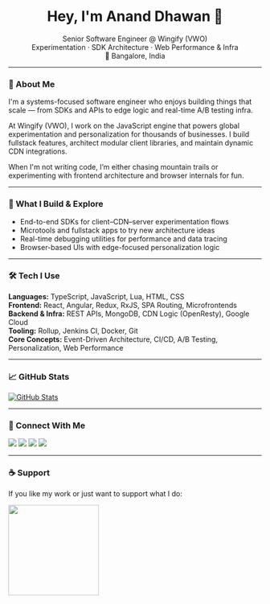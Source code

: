 <h1 align="center">Hey, I'm Anand Dhawan 👋</h1>

<p align="center">
  Senior Software Engineer @ Wingify (VWO)  
  <br/> Experimentation · SDK Architecture · Web Performance & Infra  
  <br/> 📍 Bangalore, India
</p>

---

### 🧠 About Me

I'm a systems-focused software engineer who enjoys building things that scale — from SDKs and APIs to edge logic and real-time A/B testing infra.

At Wingify (VWO), I work on the JavaScript engine that powers global experimentation and personalization for thousands of businesses. I build fullstack features, architect modular client libraries, and maintain dynamic CDN integrations.

When I'm not writing code, I’m either chasing mountain trails or experimenting with frontend architecture and browser internals for fun.

---

### 🔧 What I Build & Explore

- End-to-end SDKs for client–CDN–server experimentation flows  
- Microtools and fullstack apps to try new architecture ideas  
- Real-time debugging utilities for performance and data tracing  
- Browser-based UIs with edge-focused personalization logic

---

### 🛠️ Tech I Use

**Languages:** TypeScript, JavaScript, Lua, HTML, CSS  
**Frontend:** React, Angular, Redux, RxJS, SPA Routing, Microfrontends  
**Backend & Infra:** REST APIs, MongoDB, CDN Logic (OpenResty), Google Cloud  
**Tooling:** Rollup, Jenkins CI, Docker, Git  
**Core Concepts:** Event-Driven Architecture, CI/CD, A/B Testing, Personalization, Web Performance

---

### 📈 GitHub Stats

<a href="http://www.github.com/hopper01">
  <img src="https://github-readme-stats.vercel.app/api?username=hopper01&show_icons=true&count_private=true&title_color=0891b2&text_color=ffffff&icon_color=0891b2&bg_color=1c1917&hide_border=true" alt="GitHub Stats" />
</a>

---

### 🤝 Connect With Me

<p align="left">
  <a href="mailto:anand.dhawan01@gmail.com"><img src="https://img.shields.io/badge/Email-EA4335?style=for-the-badge&logo=gmail&logoColor=white" /></a>
  <a href="https://www.linkedin.com/in/anand-dhawan-hopper01/"><img src="https://img.shields.io/badge/LinkedIn-0A66C2?style=for-the-badge&logo=linkedin&logoColor=white" /></a>
  <a href="https://www.github.com/hopper01"><img src="https://img.shields.io/github/followers/hopper01?logo=github&style=for-the-badge&color=0891b2&labelColor=1c1917" /></a>
  <a href="https://cal.com/anand-dhawan"><img src="https://img.shields.io/badge/Schedule a Call-000000?style=for-the-badge&logo=calcom&logoColor=white" /></a>
</p>

---

### ☕ Support

If you like my work or just want to support what I do:

<a href="https://www.buymeacoffee.com/hopper"><img src="https://cdn.buymeacoffee.com/buttons/v2/default-yellow.png" width="180" /></a>
